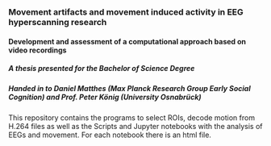 ### Movement artifacts and movement induced activity in EEG hyperscanning research
#### Development and assessment of a computational approach based on video recordings



##### A thesis presented for the Bachelor of Science Degree



##### Handed in to Daniel Matthes (Max Planck Research Group Early Social Cognition) and Prof. Peter König (University Osnabrück)


This repository contains the programs to select ROIs, decode motion from H.264 files as well as the Scripts and Jupyter notebooks with the analysis of EEGs and movement. For each notebook there is an html file.


